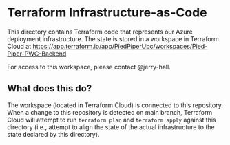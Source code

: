 # Terraform Infrastructure-as-Code

This directory contains Terraform code that represents our Azure deployment infrastructure. The state is stored in a workspace in Terraform Cloud at https://app.terraform.io/app/PiedPiperUbc/workspaces/Pied-Piper-PWC-Backend. 

For access to this workspace, please contact @jerry-hall. 

## What does this do?

The workspace (located in Terraform Cloud) is connected to this repository. When a change to this repository is detected on main branch, Terraform Cloud will attempt to run `terraform plan` and `terraform apply` against this directory (i.e., attempt to align the state of the actual infrastructure to the state  declared by this directory). 